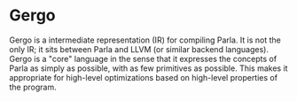# Gergo

Gergo is a intermediate representation (IR) for compiling Parla.
It is not the only IR; it sits between Parla and LLVM (or similar backend languages).
Gergo is a "core" language in the sense that it expresses the concepts of Parla as simply as possible, with as few primitives as possible.
This makes it appropriate for high-level optimizations based on high-level properties of the program.

